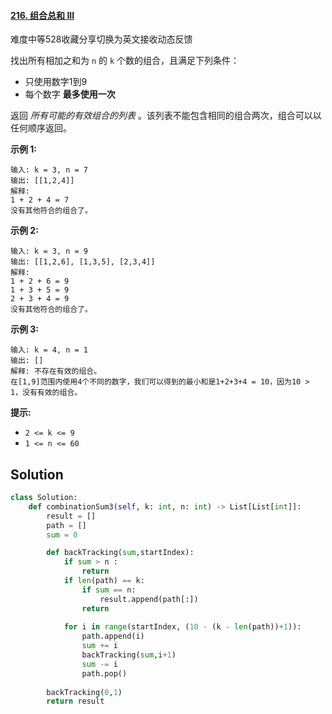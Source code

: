 #### [216. 组合总和 III](https://leetcode.cn/problems/combination-sum-iii/)

难度中等528收藏分享切换为英文接收动态反馈

找出所有相加之和为 `n` 的 `k` 个数的组合，且满足下列条件：

- 只使用数字1到9
- 每个数字 **最多使用一次** 

返回 *所有可能的有效组合的列表* 。该列表不能包含相同的组合两次，组合可以以任何顺序返回。

 

**示例 1:**

```
输入: k = 3, n = 7
输出: [[1,2,4]]
解释:
1 + 2 + 4 = 7
没有其他符合的组合了。
```

**示例 2:**

```
输入: k = 3, n = 9
输出: [[1,2,6], [1,3,5], [2,3,4]]
解释:
1 + 2 + 6 = 9
1 + 3 + 5 = 9
2 + 3 + 4 = 9
没有其他符合的组合了。
```

**示例 3:**

```
输入: k = 4, n = 1
输出: []
解释: 不存在有效的组合。
在[1,9]范围内使用4个不同的数字，我们可以得到的最小和是1+2+3+4 = 10，因为10 > 1，没有有效的组合。
```

 

**提示:**

- `2 <= k <= 9`
- `1 <= n <= 60`





## Solution

```python
class Solution:
    def combinationSum3(self, k: int, n: int) -> List[List[int]]:
        result = []
        path = []
        sum = 0

        def backTracking(sum,startIndex):
            if sum > n :
                return 
            if len(path) == k:
                if sum == n:
                    result.append(path[:])
                return
            
            for i in range(startIndex, (10 - (k - len(path))+1)):
                path.append(i)
                sum += i
                backTracking(sum,i+1)
                sum -= i
                path.pop()
                
        backTracking(0,1)
        return result

```



